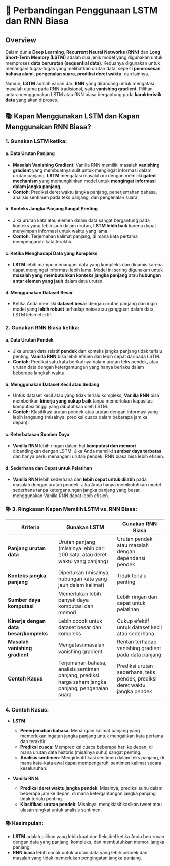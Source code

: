 
# 📘 Perbandingan Penggunaan LSTM dan RNN Biasa

## Overview

Dalam dunia **Deep Learning**, **Recurrent Neural Networks (RNN)** dan **Long Short-Term Memory (LSTM)** adalah dua jenis model yang digunakan untuk memproses **data berurutan (sequential data)**. Keduanya digunakan untuk menangani tugas-tugas yang melibatkan urutan data, seperti **pemrosesan bahasa alami**, **pengenalan suara**, **prediksi deret waktu**, dan lainnya.

Namun, **LSTM** adalah varian dari **RNN** yang dirancang untuk mengatasi masalah utama pada RNN tradisional, yaitu **vanishing gradient**. Pilihan antara menggunakan LSTM atau RNN biasa bergantung pada **karakteristik data** yang akan diproses.

## 📚 Kapan Menggunakan LSTM dan Kapan Menggunakan RNN Biasa?

### 1. **Gunakan LSTM ketika:**

#### a. **Data Urutan Panjang**
   - **Masalah Vanishing Gradient**: Vanilla RNN memiliki masalah **vanishing gradient** yang membuatnya sulit untuk mengingat informasi dalam urutan panjang. **LSTM** mengatasi masalah ini dengan memiliki **gated mechanism** yang memungkinkan model untuk **mengingat informasi dalam jangka panjang**.
   - **Contoh**: Prediksi deret waktu jangka panjang, penerjemahan bahasa, analisis sentimen pada teks panjang, dan pengenalan suara.

#### b. **Konteks Jangka Panjang Sangat Penting**
   - Jika urutan kata atau elemen dalam data sangat bergantung pada konteks yang lebih jauh dalam urutan, **LSTM lebih baik** karena dapat menyimpan informasi untuk waktu yang lama.
   - **Contoh**: Terjemahan kalimat panjang, di mana kata pertama mempengaruhi kata terakhir.

#### c. **Ketika Menghadapi Data yang Kompleks**
   - **LSTM** lebih mampu menangani data yang kompleks dan dinamis karena dapat mengingat informasi lebih lama. Model ini sering digunakan untuk **masalah yang membutuhkan konteks jangka panjang** atau **hubungan antar elemen yang jauh** dalam data urutan.

#### d. **Menggunakan Dataset Besar**
   - Ketika Anda memiliki **dataset besar** dengan urutan panjang dan ingin model yang **lebih robust** terhadap noise atau gangguan dalam data, LSTM lebih efektif.

### 2. **Gunakan RNN Biasa ketika:**

#### a. **Data Urutan Pendek**
   - Jika urutan data relatif **pendek** dan konteks jangka panjang tidak terlalu penting, **Vanilla RNN** bisa lebih efisien dan lebih cepat daripada LSTM.
   - **Contoh**: Prediksi satu kata berikutnya dalam urutan teks pendek, atau urutan data dengan ketergantungan yang hanya berlaku dalam beberapa langkah waktu.

#### b. **Menggunakan Dataset Kecil atau Sedang**
   - Untuk dataset kecil atau yang tidak terlalu kompleks, **Vanilla RNN** bisa memberikan **kinerja yang cukup baik** tanpa memerlukan kapasitas komputasi tinggi yang dibutuhkan oleh LSTM.
   - **Contoh**: Klasifikasi urutan pendek atau urutan dengan informasi yang lebih langsung (misalnya, prediksi cuaca dalam beberapa jam ke depan).

#### c. **Keterbatasan Sumber Daya**
   - **Vanilla RNN** lebih ringan dalam hal **komputasi dan memori** dibandingkan dengan LSTM. Jika Anda memiliki **sumber daya terbatas** dan hanya perlu menangani urutan pendek, RNN biasa bisa lebih efisien.

#### d. **Sederhana dan Cepat untuk Pelatihan**
   - **Vanilla RNN** lebih sederhana dan **lebih cepat untuk dilatih** pada masalah dengan urutan pendek. Jika Anda hanya membutuhkan model sederhana tanpa ketergantungan jangka panjang yang besar, menggunakan Vanilla RNN dapat lebih efisien.

### 📚 3. **Ringkasan Kapan Memilih LSTM vs. RNN Biasa:**

| Kriteria                               | **Gunakan LSTM**                          | **Gunakan RNN Biasa**                       |
|----------------------------------------|-------------------------------------------|--------------------------------------------|
| **Panjang urutan data**               | Urutan panjang (misalnya lebih dari 100 kata, atau deret waktu yang panjang) | Urutan pendek atau masalah dengan dependensi pendek |
| **Konteks jangka panjang**             | Diperlukan (misalnya, hubungan kata yang jauh dalam kalimat) | Tidak terlalu penting                       |
| **Sumber daya komputasi**              | Memerlukan lebih banyak daya komputasi dan memori | Lebih ringan dan cepat untuk pelatihan      |
| **Kinerja dengan data besar/kompleks** | Lebih cocok untuk dataset besar dan kompleks | Cukup efektif untuk dataset kecil atau sederhana |
| **Masalah vanishing gradient**         | Mengatasi masalah vanishing gradient      | Rentan terhadap vanishing gradient pada data panjang |
| **Contoh Kasus**                       | Terjemahan bahasa, analisis sentimen panjang, prediksi harga saham jangka panjang, pengenalan suara | Prediksi urutan sederhana, teks pendek, prediksi deret waktu jangka pendek |

### 4. **Contoh Kasus**:
- **LSTM**:  
   - **Penerjemahan bahasa**: Menangani kalimat panjang yang memerlukan ingatan jangka panjang untuk mengaitkan kata pertama dan terakhir.
   - **Prediksi cuaca**: Memprediksi cuaca beberapa hari ke depan, di mana urutan data historis (misalnya suhu) sangat penting.
   - **Analisis sentimen**: Mengidentifikasi sentimen dalam teks panjang, di mana kata-kata awal dapat mempengaruhi sentimen kalimat secara keseluruhan.

- **Vanilla RNN**:  
   - **Prediksi deret waktu jangka pendek**: Misalnya, prediksi suhu dalam beberapa jam ke depan, di mana ketergantungan jangka panjang tidak terlalu penting.
   - **Klasifikasi urutan pendek**: Misalnya, mengklasifikasikan tweet atau ulasan singkat untuk analisis sentimen.

### 📚 Kesimpulan:
- **LSTM** adalah pilihan yang lebih kuat dan fleksibel ketika Anda berurusan dengan data yang panjang, kompleks, dan membutuhkan memori jangka panjang.
- **RNN biasa** lebih cocok untuk urutan data yang lebih pendek dan masalah yang tidak memerlukan pengingatan jangka panjang.

